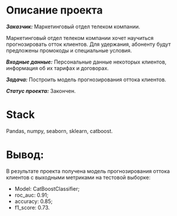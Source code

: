 # Описание проекта
***Заказчик:*** Маркетинговый отдел телеком компании. 

Маркетинговый отдел телеком компании хочет научиться прогнозировать отток клиентов. Для удержания, абоненту будут предложены промокоды и специальные условия.

***Входные данные:*** Персональные данные некоторых клиентов, информация об их тарифах и договорах.

***Задача:*** Построить модель прогнозирования оттока клиентов.

***Статус проекта:*** Закончен.

# Stack
Pandas, numpy, seaborn, sklearn, catboost.

# Вывод:
В результате проекта получена модель прогнозирования оттока клиентов с выходными метриками на тестовой выборке: 
  + Model: CatBoostClassifier;
  + roc_auc:	0.91;	
  + accuracy:	0.85;
  + f1_score:	0.73.	
